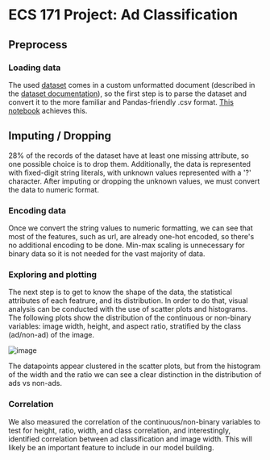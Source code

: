 # ECS 171 Project: Ad Classification

## Preprocess

### Loading data

The used [dataset](https://archive.ics.uci.edu/ml/datasets/internet+advertisements) comes in a custom unformatted document (described in the [dataset documentation](./ad.DOCUMENTATION)), so the first step is to parse the dataset and convert it to the more familiar and Pandas-friendly .csv format. [This notebook](./ad_data_parse.ipynb) achieves this.

## Imputing / Dropping

28% of the records of the dataset have at least one missing attribute, so one possible choice is to drop them.
Additionally, the data is represented with fixed-digit string literals, with unknown values represented with a '?' character.  After imputing or dropping the unknown values, we must convert the data to numeric format.

### Encoding data

Once we convert the string values to numeric formatting, we can see that most of the features, such as url, are already one-hot encoded, so there's no additional encoding to be done.  Min-max scaling is unnecessary for binary data so it is not needed for the vast majority of data.

### Exploring and plotting

The next step is to get to know the shape of the data, the statistical attributes of each featrure, and its distribution. In order to do that, visual analysis can be conducted with the use of scatter plots and histograms. The following plots show the distribution of the continuous or non-binary variables: image width, height, and aspect ratio, stratified by the class (ad/non-ad) of the image.

![image](https://user-images.githubusercontent.com/37519138/202835315-090892b8-6d0a-45a2-ac63-aa27daae4087.png)

The datapoints appear clustered in the scatter plots, but from the histogram of the width and the ratio we can see a clear distinction in the distribution of ads vs non-ads.

### Correlation

We also measured the correlation of the continuous/non-binary variables to test for height, ratio, width, and class correlation, and interestingly, identified correlation between ad classification and image width.  This will likely be an important feature to include in our model building.



